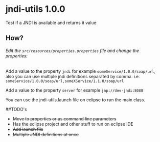 jndi-utils 1.0.0
==========

Test if a JNDI is available and returns it value

## How?
###### Edit the `src/resources/properties.properties` file and change the properties:

Add a value to the property `jndi` for example `someService/1.0.0/soap/url`, also you can use multiple jndi definitions separated by comma. i.e. `someService/1.0.0/soap/url,someXService/1.1.0/soap/url`

Add a value to the property `server` for example `jnp://dev-jndi:8080`

You can use the jndi-utils.launch file on eclipse to run the main class.

##TODO's
* ~~Move to properties or as command line parameters~~
* Has the eclipse project and other stuff to run on eclipse IDE
* ~~Add launch file~~
* ~~Multiple JNDI definitions at once~~

